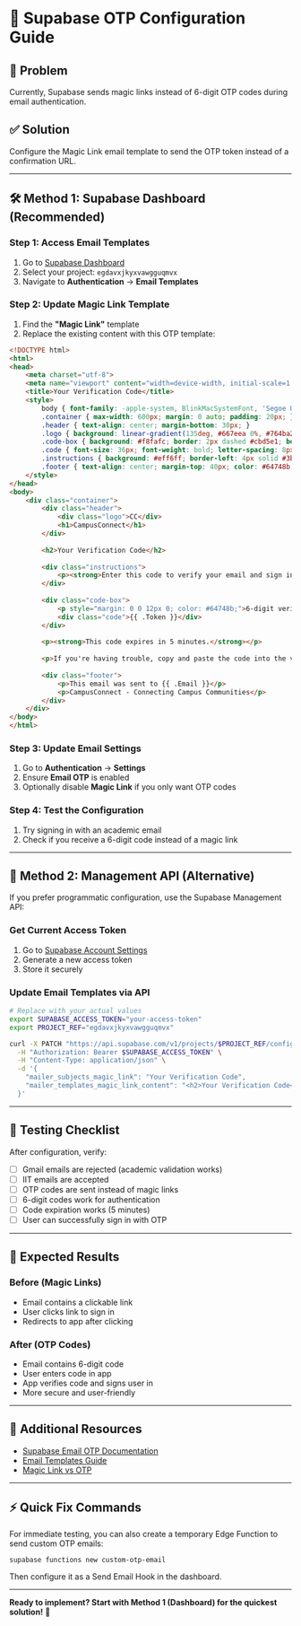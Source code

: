 # 🔐 **Supabase OTP Configuration Guide**

## 🎯 **Problem**
Currently, Supabase sends magic links instead of 6-digit OTP codes during email authentication.

## ✅ **Solution**
Configure the Magic Link email template to send the OTP token instead of a confirmation URL.

---

## 🛠️ **Method 1: Supabase Dashboard (Recommended)**

### **Step 1: Access Email Templates**
1. Go to [Supabase Dashboard](https://supabase.com/dashboard)
2. Select your project: `egdavxjkyxvawgguqmvx`
3. Navigate to **Authentication** → **Email Templates**

### **Step 2: Update Magic Link Template**
1. Find the **"Magic Link"** template
2. Replace the existing content with this OTP template:

```html
<!DOCTYPE html>
<html>
<head>
    <meta charset="utf-8">
    <meta name="viewport" content="width=device-width, initial-scale=1.0">
    <title>Your Verification Code</title>
    <style>
        body { font-family: -apple-system, BlinkMacSystemFont, 'Segoe UI', Roboto, sans-serif; line-height: 1.6; color: #333; }
        .container { max-width: 600px; margin: 0 auto; padding: 20px; }
        .header { text-align: center; margin-bottom: 30px; }
        .logo { background: linear-gradient(135deg, #667eea 0%, #764ba2 100%); color: white; padding: 12px 24px; border-radius: 8px; font-weight: bold; font-size: 24px; display: inline-block; }
        .code-box { background: #f8fafc; border: 2px dashed #cbd5e1; border-radius: 12px; padding: 24px; text-align: center; margin: 30px 0; }
        .code { font-size: 36px; font-weight: bold; letter-spacing: 8px; color: #4f46e5; margin: 0; }
        .instructions { background: #eff6ff; border-left: 4px solid #3b82f6; padding: 16px; margin: 20px 0; border-radius: 0 8px 8px 0; }
        .footer { text-align: center; margin-top: 40px; color: #64748b; font-size: 14px; }
    </style>
</head>
<body>
    <div class="container">
        <div class="header">
            <div class="logo">CC</div>
            <h1>CampusConnect</h1>
        </div>
        
        <h2>Your Verification Code</h2>
        
        <div class="instructions">
            <p><strong>Enter this code to verify your email and sign in:</strong></p>
        </div>
        
        <div class="code-box">
            <p style="margin: 0 0 12px 0; color: #64748b;">6-digit verification code:</p>
            <div class="code">{{ .Token }}</div>
        </div>
        
        <p><strong>This code expires in 5 minutes.</strong></p>
        
        <p>If you're having trouble, copy and paste the code into the verification field.</p>
        
        <div class="footer">
            <p>This email was sent to {{ .Email }}</p>
            <p>CampusConnect - Connecting Campus Communities</p>
        </div>
    </div>
</body>
</html>
```

### **Step 3: Update Email Settings**
1. Go to **Authentication** → **Settings**
2. Ensure **Email OTP** is enabled
3. Optionally disable **Magic Link** if you only want OTP codes

### **Step 4: Test the Configuration**
1. Try signing in with an academic email
2. Check if you receive a 6-digit code instead of a magic link

---

## 🔧 **Method 2: Management API (Alternative)**

If you prefer programmatic configuration, use the Supabase Management API:

### **Get Current Access Token**
1. Go to [Supabase Account Settings](https://supabase.com/dashboard/account/tokens)
2. Generate a new access token
3. Store it securely

### **Update Email Templates via API**
```bash
# Replace with your actual values
export SUPABASE_ACCESS_TOKEN="your-access-token"
export PROJECT_REF="egdavxjkyxvawgguqmvx"

curl -X PATCH "https://api.supabase.com/v1/projects/$PROJECT_REF/config/auth" \
  -H "Authorization: Bearer $SUPABASE_ACCESS_TOKEN" \
  -H "Content-Type: application/json" \
  -d '{
    "mailer_subjects_magic_link": "Your Verification Code",
    "mailer_templates_magic_link_content": "<h2>Your Verification Code</h2><p>Please enter this code: <strong>{{ .Token }}</strong></p><p>This code expires in 5 minutes.</p>"
  }'
```

---

## 🧪 **Testing Checklist**

After configuration, verify:

- [ ] Gmail emails are rejected (academic validation works)
- [ ] IIT emails are accepted 
- [ ] OTP codes are sent instead of magic links
- [ ] 6-digit codes work for authentication
- [ ] Code expiration works (5 minutes)
- [ ] User can successfully sign in with OTP

---

## 🎯 **Expected Results**

### **Before (Magic Links)**
- Email contains a clickable link
- User clicks link to sign in
- Redirects to app after clicking

### **After (OTP Codes)**  
- Email contains 6-digit code
- User enters code in app
- App verifies code and signs user in
- More secure and user-friendly

---

## 🔗 **Additional Resources**

- [Supabase Email OTP Documentation](https://supabase.com/docs/guides/auth/auth-email)
- [Email Templates Guide](https://supabase.com/docs/guides/auth/auth-email-templates)
- [Magic Link vs OTP](https://supabase.com/docs/guides/auth/auth-email#with-magic-link)

---

## ⚡ **Quick Fix Commands**

For immediate testing, you can also create a temporary Edge Function to send custom OTP emails:

```bash
supabase functions new custom-otp-email
```

Then configure it as a Send Email Hook in the dashboard.

---

**Ready to implement? Start with Method 1 (Dashboard) for the quickest solution!** 🚀

